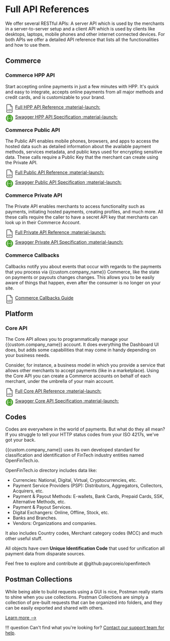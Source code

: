 # Full API References

We offer several RESTful APIs: A server API which is used by the merchants in a server-to-server setup and a client API which is used by clients like desktops, laptops, mobile phones and other internet connected devices. For both APIs we offer a detailed API reference that lists all the functionalities and how to use them.

## Commerce

### Commerce HPP API

Start accepting online payments in just a few minutes with HPP. It's quick and easy to integrate, accepts online payments from all major methods and credit cards, and is customizable to your brand.

[<img src="/integration/images/code-docs.svg" alt="Docs" style="width: 26px; margin-right: 5px; float: left;"> Full HPP API Reference :material-launch:]({{custom.redoc_base_url}}commerce-hpp/)

[<img src="/integration/images/swagger.svg" alt="Swagger" style="width: 26px; margin-right: 5px; float: left;"> Swagger HPP API Specification :material-launch:]({{custom.swagger_base_url}}commerce-hpp/)

### Commerce Public API

The Public API enables mobile phones, browsers, and apps to access the hosted data such as detailed information about the available payment methods, services metadata, and public keys used for encrypting sensitive data. These calls require a Public Key that the merchant can create using the Private API.

[<img src="/integration/images/code-docs.svg" alt="Docs" style="width: 26px; margin-right: 5px; float: left;"> Full Public API Reference :material-launch:]({{custom.redoc_base_url}}commerce-public/)

[<img src="/integration/images/swagger.svg" alt="Swagger" style="width: 26px; margin-right: 5px; float: left;"> Swagger Public API Specification :material-launch:]({{custom.swagger_base_url}}commerce-public/)

### Commerce Private API

The Private API enables merchants to access functionality such as payments, initiating hosted payments, creating profiles, and much more. All these calls require the caller to have a secret API key that merchants can look up in their Commerce Account.

[<img src="/integration/images/code-docs.svg" alt="Docs" style="width: 26px; margin-right: 5px; float: left;"> Full Private API Reference :material-launch:]({{custom.redoc_base_url}}commerce/)

[<img src="/integration/images/swagger.svg" alt="Swagger" style="width: 26px; margin-right: 5px; float: left;"> Swagger Private API Specification :material-launch:]({{custom.swagger_base_url}}commerce/)

### Commerce Callbacks

Callbacks notify you about events that occur with regards to the payments that you process via {{custom.company_name}} Commerce, like the state on payments or payouts changes changes. This allows you to be easily aware of things that happen, even after the consumer is no longer on your site. 

[<img src="/integration/images/code-docs.svg" alt="Docs" style="width: 26px; margin-right: 5px; float: left;"> Commerce Callbacks Guide](/integration/commerce-callbacks/)

## Platform

### Core API

The Core API allows you to programmatically manage your {{custom.company_name}} account. It does everything the Dashboard UI does, but adds some capabilities that may come in handy depending on your business needs. 

Consider, for instance, a business model in which you provide a service that allows other merchants to accept payments (like in a marketplace). Using the Core API you can create a Commerce accounts on behalf of each merchant, under the umbrella of your main account.

[<img src="/integration/images/code-docs.svg" alt="Docs" style="width: 26px; margin-right: 5px; float: left;"> Full Core API Reference :material-launch:]({{custom.redoc_base_url}})

[<img src="/integration/images/swagger.svg" alt="Swagger" style="width: 26px; margin-right: 5px; float: left;"> Swagger Core API Specification :material-launch:]({{custom.swagger_base_url}})

<!--
### Webhooks

When an event occurs, we send you a webhook notification to tell you what's happened so you can take action and keep your business running smoothly.

Webhooks provide a definitive confirmation of a status update and are used for a variety of purposes, such as fulfilling orders, sending automated status updates to customers, or even integrating with third-party application services.

>   Soon...

## Cardgate

### Cardgate API

The Cardgate API is Full card details API integration lets you accept payments on your website and mobile application, if you support PCI compliance at Level 1 or 2. It allows you to collect raw card data from your shoppers and pass this data in payment requests to the Cardgate API.

When you want to reduce your PCI compliance requirements, we recommend that you integrate with our Client-Side Encryption library instead.

>   Soon...

### Cardgate HPP API

Using Cardgate HPP for card payments you can process transactions using {{custom.company_name}}, our easy to use hosted responsive payment pages. Your consumers will be able to complete the payment process using Cardgate HPP that is hosted by us. Using these pages to capture card details and process card transactions will greatly reduce not only your integration efforts, but it will also reduce your 'PCI exposure' to the lowest level (SAQ-A).

>   Soon...
-->

## Codes

Codes are everywhere in the world of payments. But what do they all mean? If you struggle to tell your HTTP status codes from your ISO 4217s, we've got your back.

{{custom.company_name}} uses its own developed standard for classification and identification of FinTech industry entities named OpenFinTech.io.

OpenFinTech.io directory includes data like:

-   Currencies: National, Digital, Virtual, Cryptocurrencies, etc.
-   Payment Service Providers (PSP): Distributors, Aggregators, Collectors, Acquirers, etc.
-   Payment & Payout Methods: E-wallets, Bank Cards, Prepaid Cards, SSK, Alternative Methods, etc.
-   Payment & Payout Services.
-   Digital Exchangers: Online, Offline, Stock, etc.
-   Banks and Branches.
-   Vendors: Organizations and companies.

It also includes Country codes, Merchant category codes (MCC) and much other useful stuff.

All objects have own  **Unique Identification Code** that used for unification all payment data from disparate sources.

Feel free to explore and contribute at @github:paycoreio/openfintech

## Postman Collections

While being able to build requests using a GUI is nice, Postman really starts to shine when you use collections. Postman Collections are simply a collection of pre-built requests that can be organized into folders, and they can be easily exported and shared with others.

[Learn more -->](/integration/postman-collections/)

!!! question
    Can't find what you're looking for? [Contact our support team for help]({{custom.support_url}}).